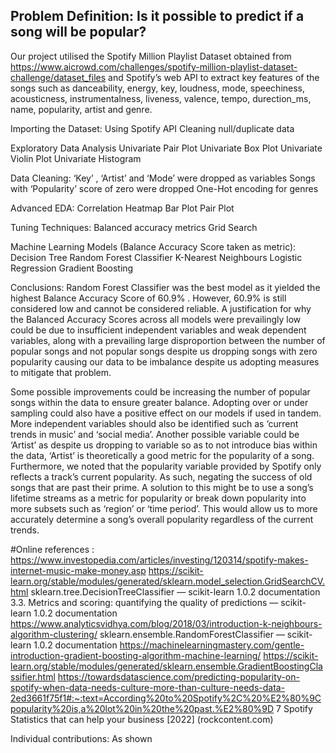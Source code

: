 ## Problem Definition: Is it possible to predict if a song will be popular? 

Our project utilised the Spotify Million Playlist Dataset obtained from https://www.aicrowd.com/challenges/spotify-million-playlist-dataset-challenge/dataset_files and Spotify’s web API to extract key features of the songs such as danceability, energy, key, loudness, mode, speechiness, acousticness, instrumentalness, liveness, valence, tempo, durection_ms, name, popularity, artist and genre. 

Importing the Dataset:
Using Spotify API
Cleaning null/duplicate data

Exploratory Data Analysis
Univariate Pair Plot
Univariate Box Plot
Univariate Violin Plot
Univariate Histogram 

Data Cleaning: 
‘Key’ , ‘Artist’ and ‘Mode’ were dropped as variables 
Songs with ‘Popularity’ score of zero were dropped 
One-Hot encoding for genres

Advanced EDA:
Correlation Heatmap
Bar Plot
Pair Plot

Tuning Techniques: 
Balanced accuracy metrics
Grid Search

Machine Learning Models (Balance Accuracy Score taken as metric): 
Decision Tree
Random Forest Classifier
K-Nearest Neighbours
Logistic Regression 
Gradient Boosting



Conclusions: 
Random Forest Classifier was the best model as it yielded the highest Balance Accuracy Score of 60.9% . However, 60.9% is still considered low and cannot be considered reliable. A justification for why the Balanced Accuracy Scores across all models were prevailingly low could be due to insufficient independent variables and weak dependent variables, along with a prevailing large disproportion between the number of popular songs and not popular songs despite us dropping songs with zero popularity causing our data to be imbalance despite us adopting measures to mitigate that problem. 


Some possible improvements could be increasing the number of popular songs within the data to ensure greater balance. Adopting over or under sampling could also have a positive effect on our models if used in tandem. More independent variables should also be identified such as ‘current trends in music’ and  ‘social media’. Another possible variable could be ‘Artist’ as despite us dropping to variable so as to not introduce bias within the data, ‘Artist’ is theoretically a good metric for the popularity of a song. Furthermore, we noted that the popularity variable provided by Spotify only reflects a track’s current popularity. As such, negating the success of old songs that are past their prime. A solution to this might be to use a song’s lifetime streams as a metric for popularity or break down popularity into more subsets such as ‘region’ or ‘time period’. This would allow us to more accurately determine a song’s overall popularity regardless of the current trends.

#Online references : 
https://www.investopedia.com/articles/investing/120314/spotify-makes-internet-music-make-money.asp 
https://scikit-learn.org/stable/modules/generated/sklearn.model_selection.GridSearchCV.html 
sklearn.tree.DecisionTreeClassifier — scikit-learn 1.0.2 documentation
3.3. Metrics and scoring: quantifying the quality of predictions — scikit-learn 1.0.2 documentation
https://www.analyticsvidhya.com/blog/2018/03/introduction-k-neighbours-algorithm-clustering/ 
sklearn.ensemble.RandomForestClassifier — scikit-learn 1.0.2 documentation
https://machinelearningmastery.com/gentle-introduction-gradient-boosting-algorithm-machine-learning/
https://scikit-learn.org/stable/modules/generated/sklearn.ensemble.GradientBoostingClassifier.html 
https://towardsdatascience.com/predicting-popularity-on-spotify-when-data-needs-culture-more-than-culture-needs-data-2ed3661f75f1#:~:text=According%20to%20Spotify%2C%20%E2%80%9Cpopularity%20is,a%20lot%20in%20the%20past.%E2%80%9D 
7 Spotify Statistics that can help your business [2022] (rockcontent.com)

Individual contributions: 
As shown
